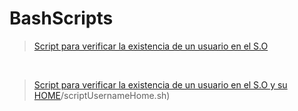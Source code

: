 # BashScripts

> [Script para verificar la existencia de un usuario en el S.O](https://github.com/fncambres/DevOps2022-Practicas/tree/main/modulo4/scriptUsername.sh)

<br>

> [Script para verificar la existencia de un usuario en el S.O y su HOME](https://github.com/fncambres/DevOps2022-Practicas/tree/main/modulo4)/scriptUsernameHome.sh)

<br> 
